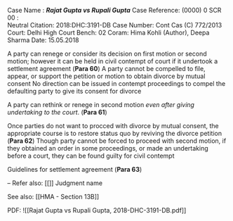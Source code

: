 Case Name : ***Rajat Gupta vs Rupali Gupta***
Case Reference: (0000) 0 SCR 00 :  
Neutral Citation: 2018:DHC:3191-DB
Case Number: Cont Cas (C) 772/2013
Court: Delhi High Court
Bench: 02
Coram: Hima Kohli (Author), Deepa Sharma
Date: 15.05.2018

A party can renege or consider its decision on first motion or second motion; however it can be held in civil contempt of court if it undertook a settlement agreement (**Para 60**)
	A party cannot be compelled to file, appear, or support the petition or motion to obtain divorce by mutual consent
	No direction can be issued in contempt proceedings to compel the defaulting party to give its consent for divorce

A party can rethink or renege in second motion *even after giving undertaking to the court*. (**Para 61**)

Once parties do not want to procced with divorce by mutual consent, the appropriate course is to restore status quo by reviving the divorce petition (**Para 62**)
	Though party cannot be forced to proceed with second motion, if they obtained an order in some proceedings, or made an undertaking before a court, they can be found guilty for civil contempt

Guidelines for settlement agreement (**Para 63**)

–
Refer also:
[[]]
Judgment name

See also:
[[HMA - Section 13B]] 

PDF:
![[Rajat Gupta vs Rupali Gupta, 2018-DHC-3191-DB.pdf]]